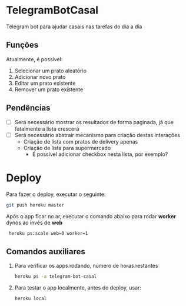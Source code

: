# TelegramBotCasal
Telegram bot para ajudar casais nas tarefas do dia a dia

## Funções
Atualmente, é possível:
1. Selecionar um prato aleatório
2. Adicionar novo prato
3. Editar um prato existente
4. Remover um prato existente


## Pendências
- [ ] Será necessário mostrar os resultados de forma paginada, já que fatalmente a lista crescerá
- [ ] Será necessário abstrair mecanismo para criação destas interações
  - Criação de lista com pratos de delivery apenas
  - Criação de lista para supermercado
    - É possível adicionar checkbox nesta lista, por exemplo?

# Deploy
Para fazer o deploy, executar o seguinte:

```bash
git push heroku master
```

Após o app ficar no ar, executar o comando abaixo para rodar **worker** dynos ao invés de **web**
```bash
 heroku ps:scale web=0 worker=1
```

## Comandos auxiliares

1. Para verificar os apps rodando, número de horas restantes 
    ```bash
    heroku ps -a telegram-bot-casal
    ```
2. Para testar o app localmente, antes do deploy, usar:
    ```bash
    heroku local
    ```